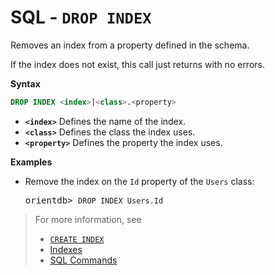 # SQL - `DROP INDEX`

Removes an index from a property defined in the schema.

If the index does not exist, this call just returns with no errors.

**Syntax**

```sql
DROP INDEX <index>|<class>.<property>
```

- **`<index>`** Defines the name of the index.
- **`<class>`** Defines the class the index uses.
- **`<property>`** Defines the property the index uses.

**Examples**

- Remove the index on the `Id` property of the `Users` class:

  <pre>
  orientdb> <code class="lang-sql userinput">DROP INDEX Users.Id</code>
  </pre>


>For more information, see
>- [`CREATE INDEX`](SQL-Create-Index.md)
>- [Indexes](Indexes.md)
>- [SQL Commands](SQL.md)
